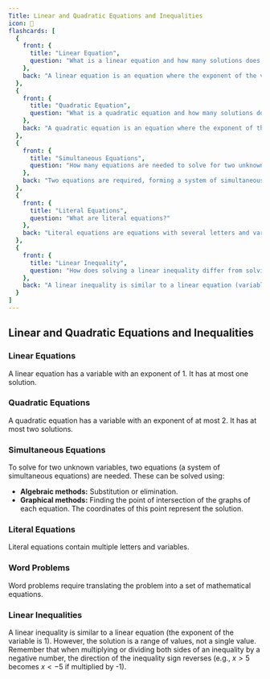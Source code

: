 ```yaml
---
Title: Linear and Quadratic Equations and Inequalities
icon: 🧮
flashcards: [
  {
    front: {
      title: "Linear Equation",
      question: "What is a linear equation and how many solutions does it have?"
    },
    back: "A linear equation is an equation where the exponent of the variable is 1.  It has at most one solution."
  },
  {
    front: {
      title: "Quadratic Equation",
      question: "What is a quadratic equation and how many solutions does it have?"
    },
    back: "A quadratic equation is an equation where the exponent of the variable is at most 2. It has at most two solutions."
  },
  {
    front: {
      title: "Simultaneous Equations",
      question: "How many equations are needed to solve for two unknown variables, and what are the methods to solve them?"
    },
    back: "Two equations are required, forming a system of simultaneous equations.  Solutions can be found algebraically (substitution or elimination) or graphically (finding the intersection point of the equations' graphs)."
  },
  {
    front: {
      title: "Literal Equations",
      question: "What are literal equations?"
    },
    back: "Literal equations are equations with several letters and variables."
  },
  {
    front: {
      title: "Linear Inequality",
      question: "How does solving a linear inequality differ from solving a linear equation?"
    },
    back: "A linear inequality is similar to a linear equation (variable exponent is 1), but the solution is a range of values.  When multiplying or dividing by a negative number, the inequality sign reverses."
  }
]
---
```


## Linear and Quadratic Equations and Inequalities

### Linear Equations

A linear equation has a variable with an exponent of 1. It has at most one solution.

### Quadratic Equations

A quadratic equation has a variable with an exponent of at most 2. It has at most two solutions.

### Simultaneous Equations

To solve for two unknown variables, two equations (a system of simultaneous equations) are needed.  These can be solved using:

*   **Algebraic methods:** Substitution or elimination.
*   **Graphical methods:**  Finding the point of intersection of the graphs of each equation. The coordinates of this point represent the solution.

### Literal Equations

Literal equations contain multiple letters and variables.

### Word Problems

Word problems require translating the problem into a set of mathematical equations.

### Linear Inequalities

A linear inequality is similar to a linear equation (the exponent of the variable is 1).  However, the solution is a range of values, not a single value.  Remember that when multiplying or dividing both sides of an inequality by a negative number, the direction of the inequality sign reverses (e.g.,  $x > 5$ becomes $x < -5$ if multiplied by -1).
